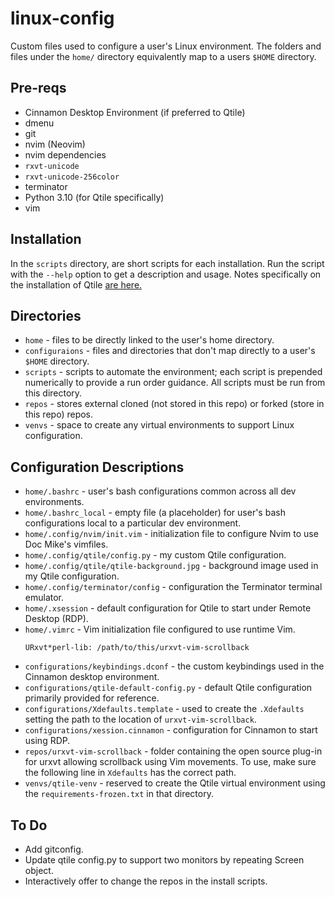 # linux-config

Custom files used to configure a user's Linux environment. The folders and files
under the `home/` directory equivalently map to a users `$HOME` directory.

## Pre-reqs

* Cinnamon Desktop Environment (if preferred to Qtile)
* dmenu
* git
* nvim (Neovim)
* nvim dependencies
* `rxvt-unicode`
* `rxvt-unicode-256color`
* terminator
* Python 3.10 (for Qtile specifically)
* vim

## Installation

In the `scripts` directory, are short scripts for each installation. Run the
script with the `--help` option to get a description and usage. Notes
specifically on the installation of Qtile [are here.](QTILE.md)

## Directories

* `home` - files to be directly linked to the user's home directory.
* `configuraions` - files and directories that don't map directly to a user's
  `$HOME` directory.
* `scripts` - scripts to automate the environment; each script is prepended
  numerically to provide a run order guidance. All scripts must be run from this directory.
* `repos` - stores external cloned (not stored in this repo) or forked (store in
  this repo) repos.
* `venvs` - space to create any virtual environments to support Linux
  configuration.
  
## Configuration Descriptions

* `home/.bashrc` - user's bash configurations common across all dev environments. 
* `home/.bashrc_local` - empty file (a placeholder) for user's bash
  configurations local to a particular dev environment. 
* `home/.config/nvim/init.vim` - initialization file to configure Nvim to use
  Doc Mike's vimfiles.
* `home/.config/qtile/config.py` - my custom Qtile configuration. 
* `home/.config/qtile/qtile-background.jpg` - background image used in my Qtile
  configuration.
* `home/.config/terminator/config` - configuration the Terminator terminal
  emulator.
* `home/.xsession` - default configuration for Qtile to start under Remote Desktop
  (RDP).
* `home/.vimrc` - Vim initialization file configured to use runtime Vim.
    ```
    URxvt*perl-lib: /path/to/this/urxvt-vim-scrollback
    ```
* `configurations/keybindings.dconf` - the custom keybindings used in the
  Cinnamon desktop environment.
* `configurations/qtile-default-config.py` - default Qtile configuration primarily
  provided for reference.
* `configurations/Xdefaults.template` - used to create the `.Xdefaults` setting
  the path to the location of `urxvt-vim-scrollback`.
* `configurations/xession.cinnamon` - configuration for Cinnamon to start using
  RDP.
* `repos/urxvt-vim-scrollback` - folder containing the open source plug-in for
  urxvt allowing scrollback using Vim movements. To use, make sure the following
  line in `Xdefaults` has the correct path.
* `venvs/qtile-venv` - reserved to create the Qtile virtual environment using
  the `requirements-frozen.txt` in that directory.

## To Do

* Add gitconfig.
* Update qtile config.py to support two monitors by repeating Screen object.
* Interactively offer to change the repos in the install scripts.
